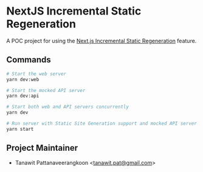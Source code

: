 # NextJS Incremental Static Regeneration

A POC project for using the [Next.js Incremental Static Regeneration](https://nextjs.org/blog/next-9-4#incremental-static-regeneration-beta) feature.

## Commands

```bash
# Start the web server
yarn dev:web

# Start the mocked API server
yarn dev:api

# Start both web and API servers concurrently
yarn dev

# Run server with Static Site Generation support and mocked API server concurrently
yarn start
```

## Project Maintainer

- Tanawit Pattanaveerangkoon <<tanawit.pat@gmail.com>>
